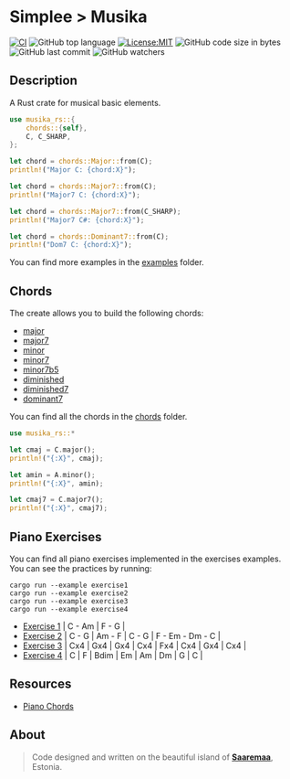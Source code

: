 # Simplee > Musika

[![CI][ci-badge]][ci-url]
![GitHub top language][lang-badge]
[![License:MIT][license-badge]][license-url]
![GitHub code size in bytes][size-badge]
![GitHub last commit][last-commit-badge]
![GitHub watchers][watchers-badge]

## Description
A Rust crate for musical basic elements.

```rust
use musika_rs::{
    chords::{self},
    C, C_SHARP,
};

let chord = chords::Major::from(C);
println!("Major C: {chord:X}");

let chord = chords::Major7::from(C);
println!("Major7 C: {chord:X}");

let chord = chords::Major7::from(C_SHARP);
println!("Major7 C#: {chord:X}");

let chord = chords::Dominant7::from(C);
println!("Dom7 C: {chord:X}");
```

You can find more examples in the [examples][examples_folder] folder.

## Chords
The create allows you to build the following chords:
- [major](major_chord_url)
- [major7][major7_chord_url]
- [minor][minor_chord_url]
- [minor7][minor7_chord_url]
- [minor7b5][minor7b5_chord_url]
- [diminished][dim_chord_url]
- [diminished7][dim7_chord_url]
- [dominant7][dom7_chord_url]

You can find all the chords in the [chords][chords_folder] folder.

```rust
use musika_rs::*

let cmaj = C.major();
println!("{:X}", cmaj);

let amin = A.minor();
println!("{:X}", amin);

let cmaj7 = C.major7();
println!("{:X}", cmaj7);

```

## Piano Exercises
You can find all piano exercises implemented in the exercises examples. You can see the practices by running:
```bsh
cargo run --example exercise1
cargo run --example exercise2
cargo run --example exercise3
cargo run --example exercise4
```

- [Exercise 1][exercise1_file] | C - Am | F - G |
- [Exercise 2][exercise2_file] | C - G | Am - F | C - G | F - Em - Dm - C |
- [Exercise 3][exercise3_file] | Cx4 | Gx4 | Gx4 | Cx4 | Fx4 | Cx4 | Gx4 | Cx4 |
- [Exercise 4][exercise4_file] | C | F | Bdim | Em | Am | Dm | G | C |

## Resources
- [Piano Chords][piano_chords_url]

## About
> Code designed and written on the beautiful island of [**Saaremaa**][estonia_url], Estonia.

[ci-badge]: https://github.com/veminovici/musika-rs/actions/workflows/ci.yml/badge.svg?branch=main
[ci-url]: https://github.com/veminovici/musika-rs/actions/workflows/ci.yml
[lang-badge]: https://img.shields.io/github/languages/top/veminovici/musika-rs
[license-badge]: https://img.shields.io/badge/License-MIT-yellow.svg
[license-url]: https://opensource.org/licenses/MIT
[size-badge]: https://img.shields.io/github/languages/code-size/veminovici/musika-rs
[last-commit-badge]: https://img.shields.io/github/last-commit/veminovici/musika-rs
[watchers-badge]: https://img.shields.io/github/watchers/veminovici/musika-rs
[piano_chords_url]: https://www.pianochord.org/
[estonia_url]: https://goo.gl/maps/DmB9ewY2R3sPGFnTA
[examples_folder]: ./examples/
[practices_file]: ./examples/practices.rs
[chords_folder]: ./src/chords/
[major_chord_url]: https://www.pianochord.org/c-major.html
[major7_chord_url]: https://www.pianochord.org/cmaj7.html
[minor_chord_url]: https://www.pianochord.org/cm.html
[minor7_chord_url]: https://www.pianochord.org/cm7.html
[minor7b5_chord_url]: https://www.pianochord.org/cm7b5.html
[dim_chord_url]: https://www.pianochord.org/c-dim.html
[dim7_chord_url]: https://www.pianochord.org/c-dim7.html
[dom7_chord_url]: https://www.pianochord.org/c7.html
[exercise1_file]: ./examples/exercise1.rs
[exercise2_file]: ./examples/exercise2.rs
[exercise3_file]: ./examples/exercise3.rs
[exercise4_file]: ./examples/exercise4.rs